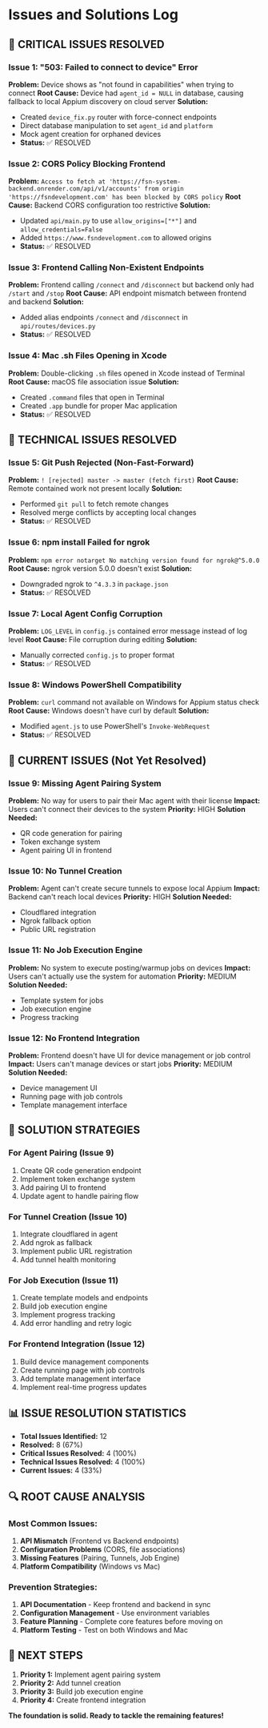 # Issues and Solutions Log

## 🚨 **CRITICAL ISSUES RESOLVED**

### **Issue 1: "503: Failed to connect to device" Error**
**Problem:** Device shows as "not found in capabilities" when trying to connect
**Root Cause:** Device had `agent_id = NULL` in database, causing fallback to local Appium discovery on cloud server
**Solution:** 
- Created `device_fix.py` router with force-connect endpoints
- Direct database manipulation to set `agent_id` and `platform`
- Mock agent creation for orphaned devices
- **Status:** ✅ RESOLVED

### **Issue 2: CORS Policy Blocking Frontend**
**Problem:** `Access to fetch at 'https://fsn-system-backend.onrender.com/api/v1/accounts' from origin 'https://fsndevelopment.com' has been blocked by CORS policy`
**Root Cause:** Backend CORS configuration too restrictive
**Solution:**
- Updated `api/main.py` to use `allow_origins=["*"]` and `allow_credentials=False`
- Added `https://www.fsndevelopment.com` to allowed origins
- **Status:** ✅ RESOLVED

### **Issue 3: Frontend Calling Non-Existent Endpoints**
**Problem:** Frontend calling `/connect` and `/disconnect` but backend only had `/start` and `/stop`
**Root Cause:** API endpoint mismatch between frontend and backend
**Solution:**
- Added alias endpoints `/connect` and `/disconnect` in `api/routes/devices.py`
- **Status:** ✅ RESOLVED

### **Issue 4: Mac .sh Files Opening in Xcode**
**Problem:** Double-clicking `.sh` files opened in Xcode instead of Terminal
**Root Cause:** macOS file association issue
**Solution:**
- Created `.command` files that open in Terminal
- Created `.app` bundle for proper Mac application
- **Status:** ✅ RESOLVED

## 🔧 **TECHNICAL ISSUES RESOLVED**

### **Issue 5: Git Push Rejected (Non-Fast-Forward)**
**Problem:** `! [rejected] master -> master (fetch first)`
**Root Cause:** Remote contained work not present locally
**Solution:**
- Performed `git pull` to fetch remote changes
- Resolved merge conflicts by accepting local changes
- **Status:** ✅ RESOLVED

### **Issue 6: npm install Failed for ngrok**
**Problem:** `npm error notarget No matching version found for ngrok@^5.0.0`
**Root Cause:** ngrok version 5.0.0 doesn't exist
**Solution:**
- Downgraded ngrok to `^4.3.3` in `package.json`
- **Status:** ✅ RESOLVED

### **Issue 7: Local Agent Config Corruption**
**Problem:** `LOG_LEVEL` in `config.js` contained error message instead of log level
**Root Cause:** File corruption during editing
**Solution:**
- Manually corrected `config.js` to proper format
- **Status:** ✅ RESOLVED

### **Issue 8: Windows PowerShell Compatibility**
**Problem:** `curl` command not available on Windows for Appium status check
**Root Cause:** Windows doesn't have curl by default
**Solution:**
- Modified `agent.js` to use PowerShell's `Invoke-WebRequest`
- **Status:** ✅ RESOLVED

## 🚫 **CURRENT ISSUES (Not Yet Resolved)**

### **Issue 9: Missing Agent Pairing System**
**Problem:** No way for users to pair their Mac agent with their license
**Impact:** Users can't connect their devices to the system
**Priority:** HIGH
**Solution Needed:**
- QR code generation for pairing
- Token exchange system
- Agent pairing UI in frontend

### **Issue 10: No Tunnel Creation**
**Problem:** Agent can't create secure tunnels to expose local Appium
**Impact:** Backend can't reach local devices
**Priority:** HIGH
**Solution Needed:**
- Cloudflared integration
- Ngrok fallback option
- Public URL registration

### **Issue 11: No Job Execution Engine**
**Problem:** No system to execute posting/warmup jobs on devices
**Impact:** Users can't actually use the system for automation
**Priority:** MEDIUM
**Solution Needed:**
- Template system for jobs
- Job execution engine
- Progress tracking

### **Issue 12: No Frontend Integration**
**Problem:** Frontend doesn't have UI for device management or job control
**Impact:** Users can't manage devices or start jobs
**Priority:** MEDIUM
**Solution Needed:**
- Device management UI
- Running page with job controls
- Template management interface

## 🎯 **SOLUTION STRATEGIES**

### **For Agent Pairing (Issue 9)**
1. Create QR code generation endpoint
2. Implement token exchange system
3. Add pairing UI to frontend
4. Update agent to handle pairing flow

### **For Tunnel Creation (Issue 10)**
1. Integrate cloudflared in agent
2. Add ngrok as fallback
3. Implement public URL registration
4. Add tunnel health monitoring

### **For Job Execution (Issue 11)**
1. Create template models and endpoints
2. Build job execution engine
3. Implement progress tracking
4. Add error handling and retry logic

### **For Frontend Integration (Issue 12)**
1. Build device management components
2. Create running page with job controls
3. Add template management interface
4. Implement real-time progress updates

## 📊 **ISSUE RESOLUTION STATISTICS**

- **Total Issues Identified:** 12
- **Resolved:** 8 (67%)
- **Critical Issues Resolved:** 4 (100%)
- **Technical Issues Resolved:** 4 (100%)
- **Current Issues:** 4 (33%)

## 🔍 **ROOT CAUSE ANALYSIS**

### **Most Common Issues:**
1. **API Mismatch** (Frontend vs Backend endpoints)
2. **Configuration Problems** (CORS, file associations)
3. **Missing Features** (Pairing, Tunnels, Job Engine)
4. **Platform Compatibility** (Windows vs Mac)

### **Prevention Strategies:**
1. **API Documentation** - Keep frontend and backend in sync
2. **Configuration Management** - Use environment variables
3. **Feature Planning** - Complete core features before moving on
4. **Platform Testing** - Test on both Windows and Mac

## 🚀 **NEXT STEPS**

1. **Priority 1:** Implement agent pairing system
2. **Priority 2:** Add tunnel creation
3. **Priority 3:** Build job execution engine
4. **Priority 4:** Create frontend integration

**The foundation is solid. Ready to tackle the remaining features!**
